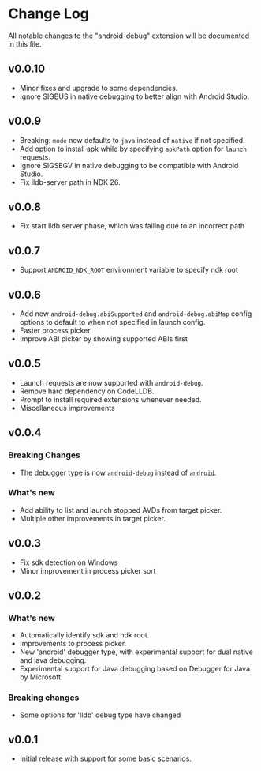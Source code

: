 # Change Log

All notable changes to the "android-debug" extension will be documented in this file.

## v0.0.10
- Minor fixes and upgrade to some dependencies.
- Ignore SIGBUS in native debugging to better align with Android Studio.

## v0.0.9
- Breaking: `mode` now defaults to `java` instead of `native` if not specified.
- Add option to install apk while by specifying `apkPath` option for `launch` requests.
- Ignore SIGSEGV in native debugging to be compatible with Android Studio.
- Fix lldb-server path in NDK 26.

## v0.0.8
- Fix start lldb server phase, which was failing due to an incorrect path

## v0.0.7
- Support `ANDROID_NDK_ROOT` environment variable to specify ndk root

## v0.0.6
- Add new `android-debug.abiSupported` and `android-debug.abiMap` config options to default to when not specified in launch config.
- Faster process picker
- Improve ABI picker by showing supported ABIs first

## v0.0.5
- Launch requests are now supported with `android-debug`.
- Remove hard dependency on CodeLLDB.
- Prompt to install required extensions whenever needed.
- Miscellaneous improvements 

## v0.0.4
### Breaking Changes
- The debugger type is now `android-debug` instead of `android`.

### What's new
- Add ability to list and launch stopped AVDs from target picker.
- Multiple other improvements in target picker.

## v0.0.3
- Fix sdk detection on Windows
- Minor improvement in process picker sort

## v0.0.2

### What's new
- Automatically identify sdk and ndk root.
- Improvements to process picker.
- New 'android' debugger type, with experimental support for dual native and java debugging.
- Experimental support for Java debugging based on Debugger for Java by Microsoft.

### Breaking changes
- Some options for 'lldb' debug type have changed

## v0.0.1
- Initial release with support for some basic scenarios.